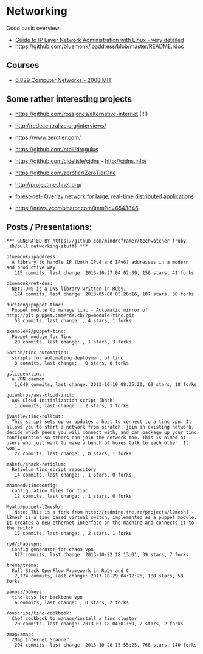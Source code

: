 # Networking

  Good basic overview:

  - [Guide to IP Layer Network Administration with Linux - very detailed](http://linux-ip.net/html/linux-ip.html)
  - https://github.com/bluemonk/ipaddress/blob/master/README.rdoc



## Courses
  - [6.829  Computer Networks - 2008 MIT](http://stellar.mit.edu/S/course/6/sp08/6.829/materials.html)


## Some rather interesting projects
  - https://github.com/rossjones/alternative-internet (!!!)
  - http://redecentralize.org/interviews/
  - https://www.zerotier.com/
  - https://github.com/ntoll/drogulus
  - https://github.com/cjdelisle/cjdns - http://cjdns.info/
  - https://github.com/zerotier/ZeroTierOne
  - http://projectmeshnet.org/
  - [forest-net- Overlay network for large, real-time distributed applications](https://code.google.com/p/forest-net/)


  - https://news.ycombinator.com/item?id=6543846

## Posts / Presentations:


<!-- PROJECTS_LIST_START -->
    *** GENERATED BY https://github.com/mindreframer/techwatcher (ruby _sh/pull networking-stuff) ***

    bluemonk/ipaddress:
      A library to handle IP (both IPv4 and IPv6) addresses in a modern and productive way.
       115 commits, last change: 2013-10-27 04:02:39, 156 stars, 41 forks

    bluemonk/net-dns:
      Net::DNS is a DNS library written in Ruby.
       174 commits, last change: 2013-05-08 05:26:16, 107 stars, 30 forks

    duritong/puppet-tinc:
      Puppet module to manage tinc - Automatic mirror of http://git.puppet.immerda.ch/?p=module-tinc.git
       53 commits, last change: , 4 stars, 1 forks

    example42/puppet-tinc:
      Puppet module for Tinc
       20 commits, last change: , 1 stars, 3 forks

    Gorian/tinc-automation:
      scripts for automating deployment of tinc
       3 commits, last change: , 0 stars, 0 forks

    gsliepen/tinc:
      a VPN daemon
       1,649 commits, last change: 2013-10-19 08:35:20, 69 stars, 18 forks

    guiambros/aws-cloud-init:
      AWS Cloud Initialization script (bash)
       1 commits, last change: , 2 stars, 3 forks

    jvasile/tinc-rollout:
      This script sets up or updates a host to connect to a tinc vpn. It allows you to start a network from scratch, join an existing network, decide which peers you will connect with, and can package up your tinc configuration so others can join the network too. This is aimed at users who just want to make a bunch of boxes talk to each other. It won'…
       22 commits, last change: , 0 stars, 1 forks

    makefu/shack-retiolum:
      Retiolum tinc script repository
       14 commits, last change: , 1 stars, 0 forks

    mhameed/tincconfig:
      configuration files for tinc
       12 commits, last change: , 1 stars, 0 forks

    Myatu/puppet-l2mesh/:
      [Note: This is a fork from http://redmine.the.re/projects/l2mesh] - l2mesh is a tinc based virtual switch, implemented as a puppet module. It creates a new ethernet interface on the machine and connects it to the switch.
       17 commits, last change: , 2 stars, 1 forks

    ryd/chaosvpn:
      Config generator for chaos vpn
       823 commits, last change: 2013-10-22 18:13:01, 39 stars, 7 forks

    trema/trema:
      Full-Stack OpenFlow Framework in Ruby and C
       2,774 commits, last change: 2013-10-29 04:12:26, 180 stars, 58 forks

    yanosz/bbkeys:
      tinc-keys for backbone vpn
       6 commits, last change: , 0 stars, 2 forks

    Youscribe/tinc-cookbook:
      Chef cookbook to manage/install a tinc cluster
       20 commits, last change: 2013-07-18 04:01:59, 2 stars, 2 forks

    zmap/zmap:
      ZMap Internet Scanner
       204 commits, last change: 2013-10-28 15:55:25, 766 stars, 140 forks
<!-- PROJECTS_LIST_END -->
